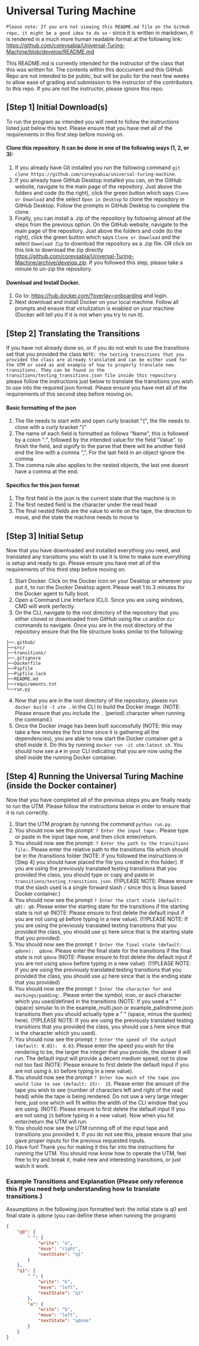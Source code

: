 # Universal Turing Machine

`Please note: If you are not viewing this README.md file on the GitHub repo, it might be a good idea to do so` - since it is written in markdown, it is rendered in a much more human readable format at the following link: https://github.com/coreysabia/Universal-Turing-Machine/blob/develop/README.md

This README.md is currently intended for the instructor of the class that this was written for. The contents within this doccument and this GitHub Repo are not intended to be public, but will be pulic for the next few weeks to allow ease of grading and submission to the instructor of the contributors to this repo. If you are not the instructor, please ignore this repo.


## [Step 1] Initial Download(s)

To run the program as intended you will need to follow the instructions listed just below this text. Please ensure that you have met all of the requirements in this first step before moving on.

#### Clone this repository. It can be done in one of the following ways (1, 2, or 3): 
1. If you already have Git installed you run the following command `git clone https://github.com/coreysabia/universal-turing-machine`.
2. If you already have GitHub Desktop installed you can, on the GitHub website, navigate to the main page of the repository. Just above the folders and code (to the right), click the green button which says `Clone or Download` and the select `Open in Desktop` to clone the repository in GitHub Desktop. Follow the prompts in GitHub Desktop to complete the clone.
3. Finally, you can install a .zip of the repository by following almost all the steps from the previous option. On the GitHub website, navigate to the main page of the repository. Just above the folders and code (to the right), click the green button which says `Clone or Download` and the select `Download Zip` to download the repository as a .zip file. OR click on this link to download the zip directly https://github.com/coreysabia/Universal-Turing-Machine/archive/develop.zip. If you followed this step, please take a minute to un-zip the repository.

#### Download and Install Docker. 
1. Go to: https://hub.docker.com/?overlay=onboarding and login. 
2. Next download and install Docker on your local machine. Follow all prompts and ensure that virtulization is enabled on your machine (Docker will tell you if it is not when you try to run it).


## [Step 2] Translating the Transitions

If you have not already done so, or if you do not wish to use the transitions set that you provided the class `NOTE: the testing transitions that you provided the class are already translated and can be either used for the UTM or used as and example of how to properly translate new transitions. They can be found in the transitions/testing_transitions.json file inside this repository` please follow the instructions just below to translate the transitions you wish to use into the required json format. Please ensure you have met all of the requirements of this second step before moving on.

#### Basic formatting of the json
1. The file needs to start with and open curly bracket "{", the file needs to close with a curly bracket "}"
2. The name of each field is formatted as follows "Name", this is followed by a colon ":", followed by the intended value for the field "Value". to finish the field, and signify to the parse that there will be another field end the line with a comma ",". For the last field in an object ignore the comma
3. The comma rule also applies to the nested objects, the last one doesnt have a comma at the end.

#### Specifics for this json format
1. The first field in the json is the current state that the machine is in
2. The first nested field is the character under the read head
3. The final nested fields are the value to write on the tape, the direction to move, and the state the machine needs to move to


## [Step 3] Initial Setup

Now that you have downloaded and installed everything you need, and translated any transitions you wish to use it is time to make sure everything is setup and ready to go. Please ensure you have met all of the requirements of this third step before moving on.

1. Start Docker. Click on the Docker icon on your Desktop or wherever you put it, to run the Docker Desktop agent. Please wait 1 to 3 minutes for the Docker agent to fully boot.
2. Open a Command Line Interface (CLI). Since you are using windows, CMD will work perfectly.
3. On the CLI, navigate to the root directory of the repository that you either cloned or downloaded from GitHub using the `cd` and/or `dir` commands to navigate. Once you are in the root directory of the repository ensure that the file structure looks similar to the following:

```
├──.github/
├──src/
├──transitions/
├──.gitignore
├──Dockerfile
├──Pipfile
├──Pipfile.lock
├──README.md
├──requirements.txt
└──run.py
```

4. Now that you are in the root directory of the repository, please run `docker build -t utm .` in the CLI to build the Docker image. (NOTE: Please ensure that you include the `.` (period) character when running the command.)
5. Once the Docker image has been built successfully (NOTE: this may take a few minutes the first time since it is gathering all the dependencies), you are able to now start the Docker container get a shell inside it. Do this by running `docker run -it utm:latest sh`. You should now see a `#` in your CLI indicating that you are now using the shell inside the running Docker container.


## [Step 4] Running the Universal Turing Machine (inside the Docker container)

Now that you have completed all of the previous steps you are finally ready to run the UTM. Please follow the instructions below in order to ensure that it is run correctly.

1. Start the UTM program by running the command `python run.py`.
2. You should now see the prompt: `? Enter the input tape:`. Please type or paste in the input tape now, and then click enter/return.
3. You should now see the prompt: `? Enter the path to the transitions file:`. Please enter the relative path to the transitions file which should be in the /transitions folder (NOTE: if you followed the instructions in [Step 4] you should have placed the file you created in this folder). If you are using the previously translated testing transitions that you provided the class, you should type or copy and paste in `transitions/testing_transitions.json`. (!!!PLEASE NOTE: Please ensure that the slash used is a single forward slash `/` since this is linux based Docker container.)
4. You should now see the prompt `? Enter the start state (default: q0): q0`. Please enter the starting state for the transitions if the starting state is not `q0` (NOTE: Please ensure to first delete the default input if you are not using `q0` before typing in a new value). (!!!PLEASE NOTE: If you are using the previously translated testing transitions that you provided the class, you should use `q1` here since that is the starting state that you provided)
5. You should now see the prompt `? Enter the final state (default: qdone):  qdone`. Please enter the final state for the transitions if the final state is not `qdone` (NOTE: Please ensure to first delete the default input if you are not using `qdone` before typing in a new value). (!!!PLEASE NOTE: If you are using the previously translated testing transitions that you provided the class, you should use `q2` here since that is the ending state that you provided)
6. You should now see the prompt `? Enter the character for end markings/padding:`. Please enter the symbol, icon, or ascii character which you used/defined in the transitions (NOTE: If you used a " " (space) simular to in the example_multi.json or example_palindrome.json transitions then you should actually type a " " (space, minus the quotes) here). (!!!PLEASE NOTE: If you are using the previously translated testing transitions that you provided the class, you should use `Δ` here since that is the character which you used).
7. You should now see the prompt `? Enter the speed of the output (default: 0.03):  0.03`. Please enter the speed you wish for the rendering to be, the larger the integer that you provide, the slower it will run. The default input will provide a decent medium speed, not to slow not too fast (NOTE: Please ensure to first delete the default input if you are not using `0.03` before typing in a new value). 
8. You should now see the prompt `? Enter how much of the tape you would like to see (default: 15):  15`. Please enter the amount of the tape you wish to see (number of characters left and right of the read head) while the tape is being rendered. Do not use a very large integer here, just one which will fit within the width of the CLI window that you are using. (NOTE: Please ensure to first delete the default input if you are not using `15` before typing in a new value). Now when you hit enter/return the UTM will run.
9. You should now see the UTM running off of the input tape and transitions you provided it. If you do not see this, please ensure that you gave proper inputs for the previous requested inputs.
10. Have fun! Thank you for making it this far into the instructions for running the UTM. You should now know how to operate the UTM, feel free to try and break it, make new and interesting transitions, or just watch it work.




### Example Transitions and Explanation (Please only reference this if you need help understanding how to translate transitions.)

Assumptions in the following json formatted text: the initial state is q0 and final state is qdone (you can define these when running the program)

```json
{
    "q0": {
        " ": {
            "write": "a",
            "move": "right",
            "nextState": "q1"
        }
    },
    "q1": {
        " ": {
            "write": "b",
            "move": "left",
            "nextState": "q1"
        },
        "a": {
            "write": "b",
            "move": "left",
            "nextState": "qdone"
        }
    }
}
```

